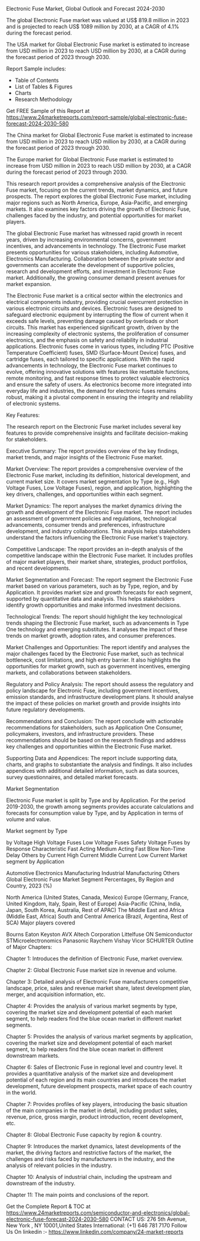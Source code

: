 Electronic Fuse Market, Global Outlook and Forecast 2024-2030

The global Electronic Fuse market was valued at US$ 819.8 million in 2023 and is projected to reach US$ 1089 million by 2030, at a CAGR of 4.1% during the forecast period.

The USA market for Global Electronic Fuse market is estimated to increase from USD million in 2023 to reach USD million by 2030, at a CAGR during the forecast period of 2023 through 2030.

Report Sample includes:
- Table of Contents
- List of Tables & Figures
- Charts
- Research Methodology

Get FREE Sample of this Report at https://www.24marketreports.com/report-sample/global-electronic-fuse-forecast-2024-2030-580

The China market for Global Electronic Fuse market is estimated to increase from USD million in 2023 to reach USD million by 2030, at a CAGR during the forecast period of 2023 through 2030.

The Europe market for Global Electronic Fuse market is estimated to increase from USD million in 2023 to reach USD million by 2030, at a CAGR during the forecast period of 2023 through 2030.

This research report provides a comprehensive analysis of the Electronic Fuse market, focusing on the current trends, market dynamics, and future prospects. The report explores the global Electronic Fuse market, including major regions such as North America, Europe, Asia-Pacific, and emerging markets. It also examines key factors driving the growth of Electronic Fuse, challenges faced by the industry, and potential opportunities for market players.

The global Electronic Fuse market has witnessed rapid growth in recent years, driven by increasing environmental concerns, government incentives, and advancements in technology. The Electronic Fuse market presents opportunities for various stakeholders, including Automotive, Electronics Manufacturing. Collaboration between the private sector and governments can accelerate the development of supportive policies, research and development efforts, and investment in Electronic Fuse market. Additionally, the growing consumer demand present avenues for market expansion.

The Electronic Fuse market is a critical sector within the electronics and electrical components industry, providing crucial overcurrent protection in various electronic circuits and devices. Electronic fuses are designed to safeguard electronic equipment by interrupting the flow of current when it exceeds safe levels, preventing damage caused by overloads or short circuits. This market has experienced significant growth, driven by the increasing complexity of electronic systems, the proliferation of consumer electronics, and the emphasis on safety and reliability in industrial applications. Electronic fuses come in various types, including PTC (Positive Temperature Coefficient) fuses, SMD (Surface-Mount Device) fuses, and cartridge fuses, each tailored to specific applications. With the rapid advancements in technology, the Electronic Fuse market continues to evolve, offering innovative solutions with features like resettable functions, remote monitoring, and fast response times to protect valuable electronics and ensure the safety of users. As electronics become more integrated into everyday life and industries, the demand for electronic fuses remains robust, making it a pivotal component in ensuring the integrity and reliability of electronic systems.

Key Features:

The research report on the Electronic Fuse market includes several key features to provide comprehensive insights and facilitate decision-making for stakeholders.

Executive Summary: The report provides overview of the key findings, market trends, and major insights of the Electronic Fuse market.

Market Overview: The report provides a comprehensive overview of the Electronic Fuse market, including its definition, historical development, and current market size. It covers market segmentation by Type (e.g., High Voltage Fuses, Low Voltage Fuses), region, and application, highlighting the key drivers, challenges, and opportunities within each segment.

Market Dynamics: The report analyses the market dynamics driving the growth and development of the Electronic Fuse market. The report includes an assessment of government policies and regulations, technological advancements, consumer trends and preferences, infrastructure development, and industry collaborations. This analysis helps stakeholders understand the factors influencing the Electronic Fuse market's trajectory.

Competitive Landscape: The report provides an in-depth analysis of the competitive landscape within the Electronic Fuse market. It includes profiles of major market players, their market share, strategies, product portfolios, and recent developments.

Market Segmentation and Forecast: The report segment the Electronic Fuse market based on various parameters, such as by Type, region, and by Application. It provides market size and growth forecasts for each segment, supported by quantitative data and analysis. This helps stakeholders identify growth opportunities and make informed investment decisions.

Technological Trends: The report should highlight the key technological trends shaping the Electronic Fuse market, such as advancements in Type One technology and emerging substitutes. It analyses the impact of these trends on market growth, adoption rates, and consumer preferences.

Market Challenges and Opportunities: The report identify and analyses the major challenges faced by the Electronic Fuse market, such as technical bottleneck, cost limitations, and high entry barrier. It also highlights the opportunities for market growth, such as government incentives, emerging markets, and collaborations between stakeholders.

Regulatory and Policy Analysis: The report should assess the regulatory and policy landscape for Electronic Fuse, including government incentives, emission standards, and infrastructure development plans. It should analyse the impact of these policies on market growth and provide insights into future regulatory developments.

Recommendations and Conclusion: The report conclude with actionable recommendations for stakeholders, such as Application One Consumer, policymakers, investors, and infrastructure providers. These recommendations should be based on the research findings and address key challenges and opportunities within the Electronic Fuse market.

Supporting Data and Appendices: The report include supporting data, charts, and graphs to substantiate the analysis and findings. It also includes appendices with additional detailed information, such as data sources, survey questionnaires, and detailed market forecasts.

Market Segmentation

Electronic Fuse market is split by Type and by Application. For the period 2019-2030, the growth among segments provides accurate calculations and forecasts for consumption value by Type, and by Application in terms of volume and value.

Market segment by Type

by Voltage
High Voltage Fuses
Low Voltage Fuses
Safety Voltage Fuses
by Response Characteristic
Fast Acting
Medium Acting
Fast Blow
Non-Time Delay
Others
by Current
High Current
Middle Current
Low Current
Market segment by Application

Automotive
Electronics Manufacturing
Industrial Manufacturing
Others
Global Electronic Fuse Market Segment Percentages, By Region and Country, 2023 (%)

North America (United States, Canada, Mexico)
Europe (Germany, France, United Kingdom, Italy, Spain, Rest of Europe)
Asia-Pacific (China, India, Japan, South Korea, Australia, Rest of APAC)
The Middle East and Africa (Middle East, Africa)
South and Central America (Brazil, Argentina, Rest of SCA)
Major players covered

Bourns
Eaton
Keyston
AVX
Altech Corporation
Littelfuse
ON Semiconductor
STMicroelectronomics
Panasonic
Raychem
Vishay
Vicor
SCHURTER
Outline of Major Chapters:

Chapter 1: Introduces the definition of Electronic Fuse, market overview.

Chapter 2: Global Electronic Fuse market size in revenue and volume.

Chapter 3: Detailed analysis of Electronic Fuse manufacturers competitive landscape, price, sales and revenue market share, latest development plan, merger, and acquisition information, etc.

Chapter 4: Provides the analysis of various market segments by type, covering the market size and development potential of each market segment, to help readers find the blue ocean market in different market segments.

Chapter 5: Provides the analysis of various market segments by application, covering the market size and development potential of each market segment, to help readers find the blue ocean market in different downstream markets.

Chapter 6: Sales of Electronic Fuse in regional level and country level. It provides a quantitative analysis of the market size and development potential of each region and its main countries and introduces the market development, future development prospects, market space of each country in the world.

Chapter 7: Provides profiles of key players, introducing the basic situation of the main companies in the market in detail, including product sales, revenue, price, gross margin, product introduction, recent development, etc.

Chapter 8: Global Electronic Fuse capacity by region & country.

Chapter 9: Introduces the market dynamics, latest developments of the market, the driving factors and restrictive factors of the market, the challenges and risks faced by manufacturers in the industry, and the analysis of relevant policies in the industry.

Chapter 10: Analysis of industrial chain, including the upstream and downstream of the industry.

Chapter 11: The main points and conclusions of the report.

Get the Complete Report & TOC at https://www.24marketreports.com/semiconductor-and-electronics/global-electronic-fuse-forecast-2024-2030-580
CONTACT US:
276 5th Avenue, New York , NY 10001,United States
International: (+1) 646 781 7170
Follow Us On linkedin :- https://www.linkedin.com/company/24-market-reports
